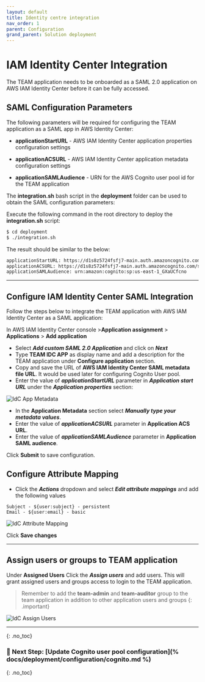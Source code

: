 ```yaml
---
layout: default
title: Identity centre integration
nav_order: 1
parent: Configuration
grand_parent: Solution deployment
---
```


# IAM Identity Center Integration


The TEAM application needs to be onboarded as a SAML 2.0 application on AWS IAM Identity Center before it can be fully accessed.


## SAML Configuration Parameters

The following parameters will be required for configuring the TEAM application as a SAML app in AWS Identity Center:

- **applicationStartURL** - AWS IAM Identity Center application properties configuration settings

- **applicationACSURL** - AWS IAM Identity Center application metadata configuration settings

- **applicationSAMLAudience** - URN for the AWS Cognito user pool id for the TEAM application

The **integration.sh** bash script in the **deployment** folder can be used to obtain the SAML configuration parameters:

Execute the following command in the root directory to deploy the **integration.sh** script:

```sh
$ cd deployment
$ ./integration.sh
```

The result should be similar to the below:

```sh
applicationStartURL: https://d1s8z5724fsfj7-main.auth.amazoncognito.com/authorize?client_id=2vf6faj4v3t1jdos0misu29i67&response_type=code&scope=aws.cognito.signin.user.admin+email+openid+phone+profile&redirect_uri=https://main.d1s8z5724fsfj7-.amplifyapp.com/&idp_identifier=team
applicationACSURL: https://d1s8z5724fsfj7-main.auth.amazoncognito.com/saml2/idpresponse
applicationSAMLAudience: urn:amazon:cognito:sp:us-east-1_GXaUCfcno
```

---

## Configure IAM Identity Center SAML Integration

Follow the steps below to integrate the TEAM application with AWS IAM Identity Center as a SAML application:

In AWS IAM Identity Center console >**Application assignment** > **Applications** > **Add application**

- Select **_Add custom SAML 2.0 Application_** and click on **_Next_**
- Type **TEAM IDC APP** as display name and add a description for the TEAM application under **Configure application** section.
- Copy and save the URL of **AWS IAM Identity Center SAML metadata file URL**. It would be used later for configuring Cognito User pool.
- Enter the value of **_applicationStartURL_** parameter in **_Application start URL_** under the **_Application properties_** section:

<img src="https://team-documentation-assets-for-github-pages.s3.eu-central-1.amazonaws.com/images/deployment/idc_app_prop.png" alt="IdC App Metadata">

- In the **Application Metadata** section select **_Manually type your metadata values_**.
- Enter the value of **_applicationACSURL_** parameter in **Application ACS URL**.
- Enter the value of **_applicationSAMLAudience_** parameter in **Application SAML audience**.

Click **Submit** to save configuration.

## Configure Attribute Mapping

- Click the **_Actions_** dropdown and select **_Edit attribute mappings_** and add the following values

```
Subject - ${user:subject} - persistent
Email - ${user:email} - basic
```

<img src="https://team-documentation-assets-for-github-pages.s3.eu-central-1.amazonaws.com/images/deployment/attribute_mapping.png" alt="IdC Attribute Mapping">

Click **Save changes**


---

## Assign users or groups to TEAM application

Under **Assigned Users** Click the **_Assign users_** and add users. This will grant assigned users and groups access to login to the TEAM application.

> Remember to add the **team-admin** and **team-auditor** group to the team application in addition to other application users and groups
{: .important}

<img src="https://team-documentation-assets-for-github-pages.s3.eu-central-1.amazonaws.com/images/deployment/team_users.png" alt="IdC Assign Users">

---

{: .no_toc}
### 🚀 Next Step: [Update Cognito user pool configuration](% docs/deployment/configuration/cognito.md %)

{: .no_toc}
